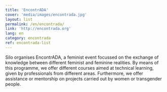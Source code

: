 ```yaml
---
title: 'EncontrADA'
cover: 'media/images/encontrada.jpg'
layout: list
permalink: /en/encontrada/
link: 'http://encontrada.org'
lang: en
category: encontrada
ref: encontrada-list
---
```

Silo organises EncontrADA, a feminist event focussed on the exchange of knowledge between different feminist and feminine realities. By means of this programme, we offer different courses aimed at technical learning, given by professionals from different areas. Furthermore, we offer assistance or mentorship on projects carried out by women or transgender people.
